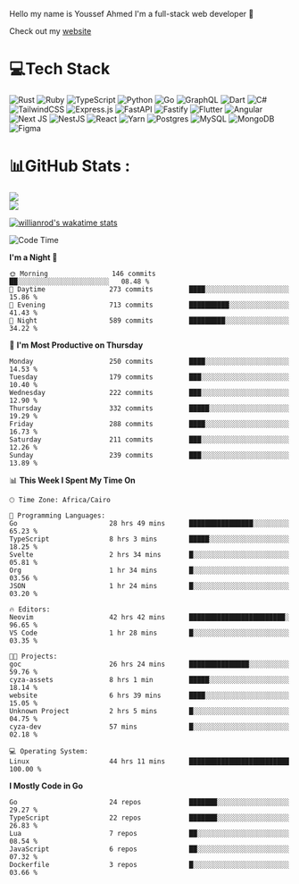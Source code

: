 Hello my name is Youssef Ahmed I'm a full-stack web developer 👋

Check out my [website](https://youssefahmed.vercel.app)
 
# 💻Tech Stack

![Rust](https://img.shields.io/badge/rust-%23000000.svg?style=for-the-badge&logo=rust&logoColor=white) ![Ruby](https://img.shields.io/badge/ruby-%23CC342D.svg?style=for-the-badge&logo=ruby&logoColor=white) ![TypeScript](https://img.shields.io/badge/typescript-%23007ACC.svg?style=for-the-badge&logo=typescript&logoColor=white) ![Python](https://img.shields.io/badge/python-3670A0?style=for-the-badge&logo=python&logoColor=ffdd54) ![Go](https://img.shields.io/badge/go-%2300ADD8.svg?style=for-the-badge&logo=go&logoColor=white) ![GraphQL](https://img.shields.io/badge/-GraphQL-E10098?style=for-the-badge&logo=graphql&logoColor=white) ![Dart](https://img.shields.io/badge/dart-%230175C2.svg?style=for-the-badge&logo=dart&logoColor=white) ![C#](https://img.shields.io/badge/c%23-%23239120.svg?style=for-the-badge&logo=c-sharp&logoColor=white) ![TailwindCSS](https://img.shields.io/badge/tailwindcss-%2338B2AC.svg?style=for-the-badge&logo=tailwind-css&logoColor=white) ![Express.js](https://img.shields.io/badge/express.js-%23404d59.svg?style=for-the-badge&logo=express&logoColor=%2361DAFB) ![FastAPI](https://img.shields.io/badge/FastAPI-005571?style=for-the-badge&logo=fastapi) ![Fastify](https://img.shields.io/badge/fastify-%23000000.svg?style=for-the-badge&logo=fastify&logoColor=white) ![Flutter](https://img.shields.io/badge/Flutter-%2302569B.svg?style=for-the-badge&logo=Flutter&logoColor=white) ![Angular](https://img.shields.io/badge/angular-%23DD0031.svg?style=for-the-badge&logo=angular&logoColor=white) ![Next JS](https://img.shields.io/badge/Next-black?style=for-the-badge&logo=next.js&logoColor=white) ![NestJS](https://img.shields.io/badge/nestjs-%23E0234E.svg?style=for-the-badge&logo=nestjs&logoColor=white) ![React](https://img.shields.io/badge/react-%2320232a.svg?style=for-the-badge&logo=react&logoColor=%2361DAFB) ![Yarn](https://img.shields.io/badge/yarn-%232C8EBB.svg?style=for-the-badge&logo=yarn&logoColor=white) ![Postgres](https://img.shields.io/badge/postgres-%23316192.svg?style=for-the-badge&logo=postgresql&logoColor=white) ![MySQL](https://img.shields.io/badge/mysql-%2300f.svg?style=for-the-badge&logo=mysql&logoColor=white) ![MongoDB](https://img.shields.io/badge/MongoDB-%234ea94b.svg?style=for-the-badge&logo=mongodb&logoColor=white)     ![Figma](https://img.shields.io/badge/figma-%23F24E1E.svg?style=for-the-badge&logo=figma&logoColor=white)

# 📊GitHub Stats :

![](https://github-readme-stats.vercel.app/api?username=joetifa2003&theme=tokyonight&hide_border=false&include_all_commits=false&count_private=false)<br/>
![](https://github-readme-streak-stats.herokuapp.com/?user=joetifa2003&theme=tokyonight&hide_border=false)<br/>

[![willianrod's wakatime stats](https://github-readme-stats.vercel.app/api/wakatime?username=joetifa2003&layout=compact)](https://github.com/anuraghazra/github-readme-stats)
<!--START_SECTION:waka-->
![Code Time](http://img.shields.io/badge/Code%20Time-2%2C980%20hrs%2041%20mins-blue)

**I'm a Night 🦉** 

```text
🌞 Morning                146 commits         ██░░░░░░░░░░░░░░░░░░░░░░░   08.48 % 
🌆 Daytime                273 commits         ████░░░░░░░░░░░░░░░░░░░░░   15.86 % 
🌃 Evening                713 commits         ██████████░░░░░░░░░░░░░░░   41.43 % 
🌙 Night                  589 commits         █████████░░░░░░░░░░░░░░░░   34.22 % 
```
📅 **I'm Most Productive on Thursday** 

```text
Monday                   250 commits         ████░░░░░░░░░░░░░░░░░░░░░   14.53 % 
Tuesday                  179 commits         ███░░░░░░░░░░░░░░░░░░░░░░   10.40 % 
Wednesday                222 commits         ███░░░░░░░░░░░░░░░░░░░░░░   12.90 % 
Thursday                 332 commits         █████░░░░░░░░░░░░░░░░░░░░   19.29 % 
Friday                   288 commits         ████░░░░░░░░░░░░░░░░░░░░░   16.73 % 
Saturday                 211 commits         ███░░░░░░░░░░░░░░░░░░░░░░   12.26 % 
Sunday                   239 commits         ███░░░░░░░░░░░░░░░░░░░░░░   13.89 % 
```


📊 **This Week I Spent My Time On** 

```text
🕑︎ Time Zone: Africa/Cairo

💬 Programming Languages: 
Go                       28 hrs 49 mins      ████████████████░░░░░░░░░   65.23 % 
TypeScript               8 hrs 3 mins        █████░░░░░░░░░░░░░░░░░░░░   18.25 % 
Svelte                   2 hrs 34 mins       █░░░░░░░░░░░░░░░░░░░░░░░░   05.81 % 
Org                      1 hr 34 mins        █░░░░░░░░░░░░░░░░░░░░░░░░   03.56 % 
JSON                     1 hr 24 mins        █░░░░░░░░░░░░░░░░░░░░░░░░   03.20 % 

🔥 Editors: 
Neovim                   42 hrs 42 mins      ████████████████████████░   96.65 % 
VS Code                  1 hr 28 mins        █░░░░░░░░░░░░░░░░░░░░░░░░   03.35 % 

🐱‍💻 Projects: 
goc                      26 hrs 24 mins      ███████████████░░░░░░░░░░   59.76 % 
cyza-assets              8 hrs 1 min         █████░░░░░░░░░░░░░░░░░░░░   18.14 % 
website                  6 hrs 39 mins       ████░░░░░░░░░░░░░░░░░░░░░   15.05 % 
Unknown Project          2 hrs 5 mins        █░░░░░░░░░░░░░░░░░░░░░░░░   04.75 % 
cyza-dev                 57 mins             █░░░░░░░░░░░░░░░░░░░░░░░░   02.18 % 

💻 Operating System: 
Linux                    44 hrs 11 mins      █████████████████████████   100.00 % 
```

**I Mostly Code in Go** 

```text
Go                       24 repos            ███████░░░░░░░░░░░░░░░░░░   29.27 % 
TypeScript               22 repos            ███████░░░░░░░░░░░░░░░░░░   26.83 % 
Lua                      7 repos             ██░░░░░░░░░░░░░░░░░░░░░░░   08.54 % 
JavaScript               6 repos             ██░░░░░░░░░░░░░░░░░░░░░░░   07.32 % 
Dockerfile               3 repos             █░░░░░░░░░░░░░░░░░░░░░░░░   03.66 % 
```




<!--END_SECTION:waka-->
